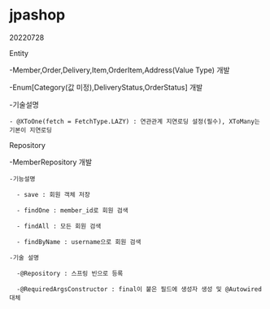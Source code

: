 # jpashop

20220728

Entity

  -Member,Order,Delivery,Item,OrderItem,Address(Value Type) 개발
	
  -Enum[Category(값 미정),DeliveryStatus,OrderStatus] 개발
	
  -기술설명
    
    - @XToOne(fetch = FetchType.LAZY) : 연관관계 지연로딩 설정(필수), XToMany는 기본이 지연로딩

Repository

  -MemberRepository 개발
  
    -기능설명
    
      - save : 회원 객체 저장
      
      - findOne : member_id로 회원 검색
      
      - findAll : 모든 회원 검색
      
      - findByName : username으로 회원 검색
      
    -기술 설명

      -@Repository : 스프링 빈으로 등록

      -@RequiredArgsConstructor : final이 붙은 필드에 생성자 생성 및 @Autowired 대체
